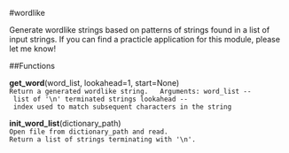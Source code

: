 #wordlike

Generate wordlike strings based on patterns of strings found in a list of input strings. If you can find a practicle application for this module, please let me know!


##Functions

**get\_word**(word\_list, lookahead=1, start=None)  
`Return a generated wordlike string.   Arguments: word_list -- list of '\n' terminated strings lookahead -- index used to match subsequent characters in the string`

**init\_word\_list**(dictionary\_path)  
`Open file from dictionary_path and read. Return a list of strings terminating with '\n'.`


